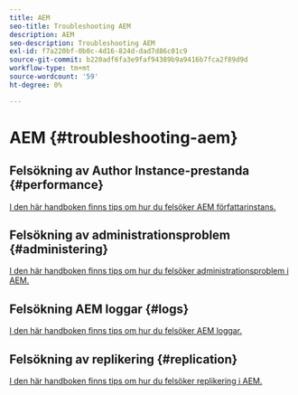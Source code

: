 ```yaml
---
title: AEM
seo-title: Troubleshooting AEM
description: AEM
seo-description: Troubleshooting AEM
exl-id: f7a220bf-0b0c-4d16-824d-dad7d86c01c9
source-git-commit: b220adf6fa3e9faf94389b9a9416b7fca2f89d9d
workflow-type: tm+mt
source-wordcount: '59'
ht-degree: 0%

---
```


# AEM {#troubleshooting-aem}

## Felsökning av Author Instance-prestanda {#performance}

[I den här handboken finns tips om hur du felsöker AEM författarinstans.](/help/sites-authoring/troubleshooting.md)

## Felsökning av administrationsproblem {#administering}

[I den här handboken finns tips om hur du felsöker administrationsproblem i AEM.](/help/sites-administering/troubleshoot.md)

## Felsökning AEM loggar {#logs}

[I den här handboken finns tips om hur du felsöker AEM loggar.](/help/sites-administering/troubleshooting.md)

## Felsökning av replikering {#replication}

[I den här handboken finns tips om hur du felsöker replikering i AEM.](/help/sites-deploying/troubleshoot-rep.md)
